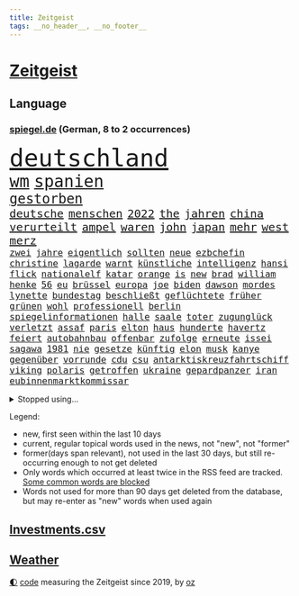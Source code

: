 ```yaml
---
title: Zeitgeist
tags: __no_header__, __no_footer__
---
```


# [Zeitgeist](https://oliz.io/zeitgeist/)

## Language

<h3><a href="https://www.spiegel.de" target="_blank">spiegel.de</a> (German, 8 to 2 occurrences)</h3>
<p style="font-family:monospace">
<span style="font-size:32pt"><a href="news_links.html#deutschland" class="current">deutschland</a></span>
<br>
<span style="font-size:22pt"><a href="news_links.html#wm" class="current">wm</a></span>
<span style="font-size:22pt"><a href="news_links.html#spanien" class="current">spanien</a></span>
<br>
<span style="font-size:18pt"><a href="news_links.html#gestorben" class="current">gestorben</a></span>
<br>
<span style="font-size:15pt"><a href="news_links.html#deutsche" class="current">deutsche</a></span>
<span style="font-size:15pt"><a href="news_links.html#menschen" class="current">menschen</a></span>
<span style="font-size:15pt"><a href="news_links.html#2022" class="current">2022</a></span>
<span style="font-size:15pt"><a href="news_links.html#the" class="current">the</a></span>
<span style="font-size:15pt"><a href="news_links.html#jahren" class="current">jahren</a></span>
<span style="font-size:15pt"><a href="news_links.html#china" class="current">china</a></span>
<span style="font-size:15pt"><a href="news_links.html#verurteilt" class="current">verurteilt</a></span>
<span style="font-size:15pt"><a href="news_links.html#ampel" class="current">ampel</a></span>
<span style="font-size:15pt"><a href="news_links.html#waren" class="current">waren</a></span>
<span style="font-size:15pt"><a href="news_links.html#john" class="current">john</a></span>
<span style="font-size:15pt"><a href="news_links.html#japan" class="current">japan</a></span>
<span style="font-size:15pt"><a href="news_links.html#mehr" class="current">mehr</a></span>
<span style="font-size:15pt"><a href="news_links.html#west" class="current">west</a></span>
<span style="font-size:15pt"><a href="news_links.html#merz" class="current">merz</a></span>
<br>
<span style="font-size:12pt"><a href="news_links.html#zwei" class="current">zwei</a></span>
<span style="font-size:12pt"><a href="news_links.html#jahre" class="current">jahre</a></span>
<span style="font-size:12pt"><a href="news_links.html#eigentlich" class="current">eigentlich</a></span>
<span style="font-size:12pt"><a href="news_links.html#sollten" class="current">sollten</a></span>
<span style="font-size:12pt"><a href="news_links.html#neue" class="current">neue</a></span>
<span style="font-size:12pt"><a href="news_links.html#ezbchefin" class="new">ezbchefin</a></span>
<span style="font-size:12pt"><a href="news_links.html#christine" class="current">christine</a></span>
<span style="font-size:12pt"><a href="news_links.html#lagarde" class="current">lagarde</a></span>
<span style="font-size:12pt"><a href="news_links.html#warnt" class="current">warnt</a></span>
<span style="font-size:12pt"><a href="news_links.html#künstliche" class="current">künstliche</a></span>
<span style="font-size:12pt"><a href="news_links.html#intelligenz" class="current">intelligenz</a></span>
<span style="font-size:12pt"><a href="news_links.html#hansi" class="current">hansi</a></span>
<span style="font-size:12pt"><a href="news_links.html#flick" class="current">flick</a></span>
<span style="font-size:12pt"><a href="news_links.html#nationalelf" class="current">nationalelf</a></span>
<span style="font-size:12pt"><a href="news_links.html#katar" class="current">katar</a></span>
<span style="font-size:12pt"><a href="news_links.html#orange" class="new">orange</a></span>
<span style="font-size:12pt"><a href="news_links.html#is" class="current">is</a></span>
<span style="font-size:12pt"><a href="news_links.html#new" class="current">new</a></span>
<span style="font-size:12pt"><a href="news_links.html#brad" class="current">brad</a></span>
<span style="font-size:12pt"><a href="news_links.html#william" class="current">william</a></span>
<span style="font-size:12pt"><a href="news_links.html#henke" class="new">henke</a></span>
<span style="font-size:12pt"><a href="news_links.html#56" class="current">56</a></span>
<span style="font-size:12pt"><a href="news_links.html#eu" class="current">eu</a></span>
<span style="font-size:12pt"><a href="news_links.html#brüssel" class="current">brüssel</a></span>
<span style="font-size:12pt"><a href="news_links.html#europa" class="current">europa</a></span>
<span style="font-size:12pt"><a href="news_links.html#joe" class="current">joe</a></span>
<span style="font-size:12pt"><a href="news_links.html#biden" class="current">biden</a></span>
<span style="font-size:12pt"><a href="news_links.html#dawson" class="current">dawson</a></span>
<span style="font-size:12pt"><a href="news_links.html#mordes" class="current">mordes</a></span>
<span style="font-size:12pt"><a href="news_links.html#lynette" class="new">lynette</a></span>
<span style="font-size:12pt"><a href="news_links.html#bundestag" class="current">bundestag</a></span>
<span style="font-size:12pt"><a href="news_links.html#beschließt" class="current">beschließt</a></span>
<span style="font-size:12pt"><a href="news_links.html#geflüchtete" class="current">geflüchtete</a></span>
<span style="font-size:12pt"><a href="news_links.html#früher" class="current">früher</a></span>
<span style="font-size:12pt"><a href="news_links.html#grünen" class="current">grünen</a></span>
<span style="font-size:12pt"><a href="news_links.html#wohl" class="current">wohl</a></span>
<span style="font-size:12pt"><a href="news_links.html#professionell" class="new">professionell</a></span>
<span style="font-size:12pt"><a href="news_links.html#berlin" class="current">berlin</a></span>
<span style="font-size:12pt"><a href="news_links.html#spiegelinformationen" class="current">spiegelinformationen</a></span>
<span style="font-size:12pt"><a href="news_links.html#halle" class="current">halle</a></span>
<span style="font-size:12pt"><a href="news_links.html#saale" class="current">saale</a></span>
<span style="font-size:12pt"><a href="news_links.html#toter" class="current">toter</a></span>
<span style="font-size:12pt"><a href="news_links.html#zugunglück" class="new">zugunglück</a></span>
<span style="font-size:12pt"><a href="news_links.html#verletzt" class="current">verletzt</a></span>
<span style="font-size:12pt"><a href="news_links.html#assaf" class="new">assaf</a></span>
<span style="font-size:12pt"><a href="news_links.html#paris" class="current">paris</a></span>
<span style="font-size:12pt"><a href="news_links.html#elton" class="current">elton</a></span>
<span style="font-size:12pt"><a href="news_links.html#haus" class="current">haus</a></span>
<span style="font-size:12pt"><a href="news_links.html#hunderte" class="current">hunderte</a></span>
<span style="font-size:12pt"><a href="news_links.html#havertz" class="current">havertz</a></span>
<span style="font-size:12pt"><a href="news_links.html#feiert" class="current">feiert</a></span>
<span style="font-size:12pt"><a href="news_links.html#autobahnbau" class="new">autobahnbau</a></span>
<span style="font-size:12pt"><a href="news_links.html#offenbar" class="current">offenbar</a></span>
<span style="font-size:12pt"><a href="news_links.html#zufolge" class="current">zufolge</a></span>
<span style="font-size:12pt"><a href="news_links.html#erneute" class="current">erneute</a></span>
<span style="font-size:12pt"><a href="news_links.html#issei" class="new">issei</a></span>
<span style="font-size:12pt"><a href="news_links.html#sagawa" class="new">sagawa</a></span>
<span style="font-size:12pt"><a href="news_links.html#1981" class="new">1981</a></span>
<span style="font-size:12pt"><a href="news_links.html#nie" class="current">nie</a></span>
<span style="font-size:12pt"><a href="news_links.html#gesetze" class="current">gesetze</a></span>
<span style="font-size:12pt"><a href="news_links.html#künftig" class="current">künftig</a></span>
<span style="font-size:12pt"><a href="news_links.html#elon" class="current">elon</a></span>
<span style="font-size:12pt"><a href="news_links.html#musk" class="current">musk</a></span>
<span style="font-size:12pt"><a href="news_links.html#kanye" class="current">kanye</a></span>
<span style="font-size:12pt"><a href="news_links.html#gegenüber" class="current">gegenüber</a></span>
<span style="font-size:12pt"><a href="news_links.html#vorrunde" class="new">vorrunde</a></span>
<span style="font-size:12pt"><a href="news_links.html#cdu" class="current">cdu</a></span>
<span style="font-size:12pt"><a href="news_links.html#csu" class="current">csu</a></span>
<span style="font-size:12pt"><a href="news_links.html#antarktiskreuzfahrtschiff" class="new">antarktiskreuzfahrtschiff</a></span>
<span style="font-size:12pt"><a href="news_links.html#viking" class="current">viking</a></span>
<span style="font-size:12pt"><a href="news_links.html#polaris" class="new">polaris</a></span>
<span style="font-size:12pt"><a href="news_links.html#getroffen" class="current">getroffen</a></span>
<span style="font-size:12pt"><a href="news_links.html#ukraine" class="current">ukraine</a></span>
<span style="font-size:12pt"><a href="news_links.html#gepardpanzer" class="new">gepardpanzer</a></span>
<span style="font-size:12pt"><a href="news_links.html#iran" class="current">iran</a></span>
<span style="font-size:12pt"><a href="news_links.html#eubinnenmarktkommissar" class="new">eubinnenmarktkommissar</a></span>
</p>
<details>
<summary>Stopped using...</summary>
<p class="former" style="font-size:12pt">
aufgefordert(771) investieren(771) strand(771) fdpchef(770) identifiziert(770) konzerne(770) schlechten(770) vereinten(770) befinden(769) berühmt(769) erfahrungen(769) himmel(769) quarantäne(769) unabhängige(769) versprach(769) beweisen(768) illegale(768) bisherige(767) entdecken(767) führerschein(767) jugendliche(767) netzwerken(767) parteitag(767) san(767) sekunden(767) trauer(767) unterwegs(767) zuge(767) betriebe(766) entlassung(766) evakuiert(766) feier(766) küste(766) lastwagen(766) politischen(766) rtl(766) stürzt(766) tötet(766) ankündigung(765) ausflug(765) größer(765) hervor(765) landkreis(765) mütter(765) wohnen(765) attentat(764) coronawelle(764) haftstrafe(764) quartal(764) software(764) usbehörden(764) wütend(764) aufgeben(763) bielefeld(763) flieht(763) gestoßen(763) gewissen(763) joachim(763) johnson(763) lewis(763) myanmar(763) präsidentschaftswahl(763) richtigen(763) verriet(763) augsburg(762) breit(762) englische(762) jedenfalls(762) lernen(762) respekt(762) verdächtiger(762) verteilt(762) 96(761) behandlung(761) bewerber(761) erholt(761) frust(761) förderung(761) gefährden(761) gelernt(761) gereist(761) illegal(761) kochen(761) razzia(761) stattfinden(761) verhängen(761) 2016(760) männern(760) regiert(760) wirtschaftlichen(760) anlagen(759) bahnhof(759) büros(759) einführen(759) jair(759) stolz(759) trafen(759) vorher(759) begründung(758) ermittlern(758) fragt(758) normalität(758) torhüter(758) weitergegeben(758) entsetzen(757) schülerinnen(757) bestimmt(756) bvb(756) hotels(756) nerven(756) vergessen(756) überschattet(756) 1500(755) appell(755) motiv(755) potsdam(754) amerikanischen(753) loswerden(753) verfehlt(753) erkenntnisse(752) sinn(752) drastische(751) dicht(750) glücklich(750) kehrte(750) abschaffen(749) berühmte(749) detail(748) begeistert(747) brauche(747) erwachsene(747) rechtzeitig(747) beschlagnahmt(746) erschießt(746) 900(745) hinten(745) politikerin(745) zogen(745) beteiligen(744) lücke(744) top(744) aufarbeitung(743) auflagen(743) behalten(743) empfängt(742) fan(742) panik(741) bremsen(740) em(740) moderatorin(739) schockiert(739) katja(738) dfbpokal(737) griechischen(737) insassen(735) hohem(733) 2012(731) sinkende(731) sprachen(731) sarah(729) tuchel(726) sogenannten(722) herausforderungen(721) identität(717) staatsoberhaupt(716) topspiel(711) premiers(709) farbe(706) ärmelkanal(701) herzinfarkt(699) jessica(699) coronaimpfung(698) katzen(684) variante(678) polizeiruf(673) nachbarland(653) konfrontation(650) lehrerin(640) konkreten(624) unverletzt(619) 4000(614) verantwortliche(607) gregor(604) südwesten(602) erteilte(594) gewalttat(577) fußballstar(564) militärische(555) potsdamer(542) 83(539) sächsische(536) absolute(534) court(526) supreme(526) eingeladen(525) knochen(515) schwäche(513) höherer(511) lee(511) astronomen(503) insbesondere(486) chaotischen(482) präsentierte(477) sichtbar(475) erfolglos(474) gremium(473) ostseepipeline(473) inszenieren(468) höchstwert(465) ahrtal(464) weibliche(462) nachträglich(455) staatskonzern(454) ali(453) bemerkbar(452) anhängern(448) ankommen(445) börsen(445) iphones(445) funktionen(444) angestellten(438) kritischen(436) hoffenheim(435) gefiel(430) lutz(428) tiger(423) draghi(416) menschliche(416) söders(415) schnelles(412) stach(412) staatssekretär(405) annulliert(402) abschreckung(401) kurze(399) mehrfamilienhaus(397) spezielle(397) unterhaus(397) regierungschefin(394) einander(390) geheimdienste(385) oppositionsführer(383) benutzt(382) saal(382) anfangen(379) radikaler(375) beruft(372) vorwand(372) versenkt(371) ausgeben(370) bas(368) bärbel(368) stromausfall(366) airlines(360) coaching(360) khan(357) schienen(356) schusswaffen(356) entziehen(353) minderjähriger(353) martina(351) tories(351) aktivistinnen(350) tauschen(349) getreide(348) svenja(346) gelb(344) johnsons(344) ozean(344) behält(343) rekordsumme(342) nagel(341) phänomen(339) personalnot(333) papa(332) omikron(330) windräder(327) küche(322) wackelt(321) 68(320) getäuscht(320) moskauer(320) südosten(320) weiten(320) downing(318) verpflichtung(313) gerammt(312) lebenshaltungskosten(311) anträge(309) geplatzt(309) hinzu(307) abhalten(305) neuwagen(305) ring(302) schwieriger(300) hauptbahnhof(298) benutzen(297) entführung(297) aufgeklärt(296) damalige(293) filmemacher(292) ausraster(291) methan(288) erstem(286) wahlrechtsreform(286) geiselnahme(285) rüstungskonzern(285) bürgerkrieg(284) unweit(284) emotionalen(283) fehlverhalten(283) unabhängiger(283) horror(282) reichweite(279) umfragen(278) anziehen(277) andrij(276) melnyk(276) solo(276) 350(274) premierministerin(274) warme(269) asylsuchende(268) ahnung(267) benötigt(266) tui(266) verhilft(265) umzusetzen(264) kippen(263) indischen(261) fluss(259) gegendemonstranten(259) lücken(259) verspätet(258) schwarzmeerflotte(257) anschlägen(256) drohten(253) freizeitpark(250) russisch(249) kanzlerpartei(248) sanktioniert(247) zügig(247) beschwören(246) charkiw(246) hauptdarsteller(246) kurse(246) evakuierung(238) iwan(237) großstadt(236) jünger(235) lindners(233) coronalockdowns(231) glaube(231) slowenien(231) kalt(227) innenräumen(225) diagnostiziert(223) königsklasse(223) lautete(222) zurückhaltend(222) offiziere(221) untergebracht(219) ferraripilot(218) geist(218) poleposition(218) rechnungshof(217) geheimdienstinformationen(216) sainz(216) registrierte(215) boxen(214) separatistenführer(214) beigelegt(213) privathaushalte(212) spannung(212) kassen(211) zugänglich(211) kompensieren(208) updates(207) agenten(206) impfkommission(206) neuwahlen(206) traditionen(205) lauterbachs(204) qualifying(204) brasilianische(203) stichwahl(202) note(200) jesus(199) regieren(199) panzerlieferungen(198) pogba(197) sobald(197) unglücks(197) inspiration(196) perfekte(196) schleppend(196) export(195) hindernisse(194) lokführer(193) enkel(191) giftige(189) kippt(189) ärztinnen(189) niedrigere(188) psychiatrie(188) hochrangiger(187) ringtausch(187) halt(186) kleinflugzeug(185) kleinflugzeugs(185) 73jährige(184) ehrt(183) scholz’(183) klimakatastrophe(182) schonen(181) wehrte(181) bosnien(180) spezialisten(180) droge(179) lösungen(179) westjordanland(179) willkür(179) 1200(178) belastungsprobe(178) brennen(177) brennende(177) dolly(177) einstecken(177) viral(176) dortmunds(175) sinne(175) fahndung(174) enttäuschte(173) reumütig(172) ereignete(171) 110(170) alleingang(170) heimspiel(170) kommissarin(170) 37jährige(168) cannabis(168) legalisierung(168) libanon(166) beatrix(165) diejenigen(165) nachhaltig(165) usbasketballerin(165) versinkt(165) matchwinner(164) leopardpanzer(163) stockholm(161) verfassungsbeschwerde(160) volle(160) grundschule(159) zeitschrift(159) sexuell(158) verdiente(158) 13jährigen(157) geschrumpft(157) verfügen(157) vernommen(157) zuckerberg(157) austrocknen(156) jährliche(156) massenpanik(156) einzudämmen(155) kommunistischen(155) tierschützer(155) dfbpokals(154) freibad(154) offensichtlich(154) 18jährigen(151) camper(151) paolo(151) bewiesen(150) geübt(150) therapien(150) verunglückten(150) ekel(149) familienmitglieder(149) gegenwart(149) momenten(148) midlifekolumne(147) mobilisieren(147) tatverdacht(147) fließen(146) matthew(146) sudan(146) vorgeführt(146) geltenden(145) outfit(145) blätter(143) heide(143) schreibtisch(143) stille(143) graham(142) spdchefin(142) ängste(142) 1974(141) erntet(141) rauchmelder(141) hanna(140) jagt(140) vorantreiben(140) wellbrock(140) gesteuert(138) übergewinne(138) bruttoinlandsprodukt(137) gästen(137) körperliche(137) pflegeheimen(137) verdeckte(137) bekämpft(136) benziner(134) forschen(134) genauer(134) dorfes(133) kontroversen(133) uneins(133) usarmee(133) depression(132) kronprinz(132) ausgebeutet(131) direktorin(131) kostete(131) sinnvoller(130) asteroiden(129) endgültige(129) gaskrise(129) lapid(129) reservisten(129) warnten(129) weltraum(128) gescheiterten(127) diente(126) fremder(126) laufzeit(126) aberkannt(125) madame(125) churchill(124) mächtigste(124) berlinneukölln(123) formen(123) lohnerhöhungen(123) sabine(123) überzeugend(122) gruß(121) medizinische(121) suchtforscher(121) anfechten(120) mittelfristig(120) streicheln(120) achtung(119) hunderttausenden(119) manila(119) staatshilfe(119) trendwende(119) 151(118) akzeptabel(118) buchhandels(118) konsumieren(118) kreativ(118) lebensgefährte(118) eigentliche(117) flugzeugbauer(117) goldmedaille(117) branchenverband(116) dauerhafte(116) giftiger(116) verbrauch(116) verstanden(115) wahrzeichen(115) ähnlichen(114) atmen(113) teufel(113) 1979(112) gefängnissen(112) neueste(112) service(112) wmpunkte(112) gesprächsbereit(111) spielberg(111) stationiert(110) drohnenangriff(109) glänzen(109) unterkunft(109) back(108) entlarvt(108) mahmoud(108) sarg(107) staatsschutz(107) britischem(106) britta(106) ellen(106) kilowattstunde(106) effekt(105) hinterland(105) offenlegen(105) sexistisch(105) modeikone(104) intendant(103) privatwirtschaft(103) summer(103) demonstration(102) prostitution(102) island(101) rezessionsangst(101) volksheld(101) belästigt(100) pulverisiert(100) schwarzmarkt(100) verschleiern(100) business(99) daneben(99) gründet(99) bildschirme(98) bundestagspräsidentin(98) herstellen(98) carlsen(97) energieverbrauch(97) hannah(97) protestbewegung(97) vorgenommen(97) pornografie(95) stattgefunden(95) 1993(94) lernten(94) machtdemonstration(94) messungen(94) steuererklärung(94) unrealistisch(94) unwohlsein(94) katastrophenschutz(93) nachfolgeregelung(93) gangster(92) kriminalpolizei(92) bundespräsidenten(91) flüssen(91) gekrönt(91) getreidefrachter(91) kiez(91) myanmars(91) wiesbaden(91) wunderbar(91) anklagebehörde(90) dopings(90) privates(90) defekte(89) fördertopf(89) ticketpreise(89) tiny(89) atomdrohungen(88) sternen(88) asylunterkunft(87) bestattet(87) kandidierte(87) sommerspielen(87) sortiert(87) usrepräsentantenhauses(87) weltpolitik(87) wildes(87) wohnwagen(87) freibetrag(86) fotoapp(85) huth(85) konkreter(85) spurensuche(85) killer(84) kobel(84) leitzinserhöhung(84) steuerunterlagen(84) unterspült(84) vorsaison(84) behaarung(83) brighton(83) dosen(83) fahrten(83) faktoren(83) klappen(83) landwirtschaftlichen(83) parteivorsitzenden(83) taipeh(83) aufbegehren(82) biografie(82) inselstaats(82) verifizieren(82) angegangen(81) fischsterben(81) identifizierten(81) schiffsverkehrs(81) traumatische(81) abwehren(80) pizza(80) sympathien(80) thailändischen(80) toronto(80) örtliche(80) aufzeichnungen(79) bewarb(79) biologischen(79) böses(79) energiepauschale(79) gasvorkommen(79) gratuliert(79) langweiliger(79) mannschaften(79) boni(78) brasilienwahl(78) offenlegung(78) sommerlich(78) tagelang(78) ashton(77) café(77) eon(77) fatales(77) grenzfluss(77) grundfreibetrag(77) intrigen(77) reklamiert(77) sieglos(77) verschwörungstheoretiker(77) vorgeht(77) antisemitisch(76) marihuana(76) saisonsieg(76) schärfe(76) verschaffte(76) wiederholten(76) beiseitelegen(75) kommunisten(75) safe(75) sprachlos(75) verifizierung(75) brisante(74) gewürdigt(74) griechischtürkischen(74) hungertod(74) lenken(74) spionage(74) gezeichnet(73) liverpooltrainer(73) rechtfertigen(73) rätseln(73) abbrechen(72) freundschaftlich(72) goldener(72) marschflugkörper(72) rushdie(72) wunde(72) blutiger(71) dalai(71) exfinanzchef(71) extrainer(71) formierte(71) goslar(71) lama(71) messbar(71) rappers(71) telefonierte(71) herzegowina(70) stapel(70) vergisst(70) zuschuss(70) austragung(69) behzad(69) fahrzeiten(69) uhren(69) ausmacht(68) automaten(68) blogger(68) coronamaskenpflicht(68) geklappt(68) heroin(68) lobbyverband(68) milliardengewinne(68) conference(67) gedrosselt(67) inflationsausgleich(67) zypern(67) 69jährige(66) gruselig(66) heikler(66) kommerzielle(66) kurznachrichtendienst(66) mexikanische(66) klosterhalfen(65) konstanze(65) langstreckenläuferin(65) nora(65) regisseurin(65) schwestern(65) wechseljahre(65) andré(64) bereiche(64) beseitigung(64) machtmissbrauch(64) neapel(64) polizeichef(64) angereist(63) drakonische(63) erhärtet(63) geweint(63) granaten(63) hinreichenden(63) klimaschutzsofortprogramm(63) seilwinde(63) senders(63) aufgehalten(62) entbindung(62) giovanni(62) hausarrest(62) praktisch(62) pässen(62) strafrechtliche(62) wasserqualität(62) überfährt(62) attackieren(61) bayernstars(61) befestigten(61) beschädigtes(61) hells(61) schwächeln(61) 16000(60) grundsatzrede(60) milliardenkosten(60) reinigung(60) stagnation(60) durchqueren(59) leihgabe(59) massagen(59) panikattacke(59) präzise(59) scheuer(59) absichten(58) beate(58) besessen(58) einkaufstour(58) hassan(58) luftangriff(58) preisverleihungen(58) spitzer(58) tarifstreit(58) verkraftbar(58) 650000(57) accounts(57) francisco(57) gefühlen(57) haaspilot(57) nachrichtendienste(57) nordosten(57) straßenrennen(57) unterbrochen(57) klimastiftung(56) mv(56) stützt(56) tabelle(56) 282(55) baltischen(55) extinction(55) jahrhunderts(55) medizinstudienplätze(55) rebellion(55) aufgeheizt(54) exklub(54) hessischen(54) kleinste(54) wonach(54) 217(53) gravierender(53) memoiren(53) rams(53) rühren(53) symbolfigur(53) wärmste(53) beifahrer(52) drohung(52) touchdowns(52) abgelöst(51) flachen(51) futter(51) geschasste(51) mittelschicht(51) womit(51) breitbandausbau(50) epoche(50) klimaaktivist(50) kölnfan(50) lkwfahrer(50) sack(50) wahlergebnis(50) drängten(49) eingeschaltet(49) exzellente(49) unglücksmaschine(49) wussten(49) zuschauerrekord(49) 1952(48) arroganz(48) blanchett(48) cate(48) inspiriert(48) renommierten(48) verdunkelt(48) atommüll(47) ian(47) sozialdemokratische(47) verstorbene(47) kriegsmüdigkeit(46) nbasuperstar(46) spiegelrecherche(46) asteroid(45) fälschlicherweise(45) holzofen(45) leidenschaftliche(45) rossbach(45) silva(45) ästen(45) abtreiben(44) benennen(44) expertenkommission(44) leistete(44) ungeliebten(44) benennt(43) bestimmen(43) fauxpas(43) ios(43) mercedesbenz(43) symbole(43) tollerort(43) andernfalls(42) lakers(42) verfängt(42) abrupt(41) erschien(41) mögen(41) russlandpolitik(41) spezialeinheit(41) vorausgegangen(41) waldstück(41) 3500(40) enormen(40) facebookgründer(40) haderte(40) sanierung(40) staatsgäste(40) wale(40) zurückgestellt(40) 1985(39) 300000(39) anastasia(39) bekämpfte(39) biefang(39) bochumer(39) fußballstadion(39) kommandeurin(39) liebte(39) mad(39) wahnsinnig(39) abwesenheit(38) benito(38) energetische(38) grundsicherung(38) handballbund(38) insight(38) mediator(38) mussolini(38) sportdirektor(38) tabellenschlusslicht(38) einberufung(37) nebenjobs(37) nova(37) verhelfen(37) viertes(37) plausibel(36) wahlsieg(36) überheblichkeit(36) abgeholzt(35) anlasslose(35) dhb(35) facebookmutter(35) kriegstreiber(35) kunstflieger(35) vorratsdatenspeicherung(35) abgelegenen(34) bergen(34) fertig(34) massenweise(34) souveränen(34) abgabenfrei(33) frackingverbot(33) jacob(33) oecd(33) reesmogg(33) schubsen(33) vorüber(33) alarmstimmung(32) einberufungsstellen(32) gegenstände(32) offensiv(32) rasmussen(32) ausschluss(31) gräueltaten(31) pilze(31) putinvertrauter(31) verschweigen(31) vogelarten(31) blamage(30) lecks(30) mordverdacht(30) nordstreampipelines(30) schüren(30) zusammenhalten(30) a1(29) externe(29) fangen(29) gewalttäter(29) gewählte(29) jackman(29) tierischer(29) toskana(29) desinformation(28) friedlichen(28) intifada(28) mama(28) mats(28) mitspielt(28) pipelinelecks(28) rückstand(28) sahedan(28) ventura(28) wirtschafts(28) joints(27) manipuliert(27) margrethes(27) montagmorgen(27) semester(27) versteigern(27) zugstrecke(27) demoskopen(26) inácio(26) luiz(26) memes(26) wohngebäude(26) bdi(25) deuten(25) europäerin(25) exparteichef(25) vergibt(25) anerkennung(24) energiepreisbremse(24) erinnerte(24) fdpfinanzminister(24) fußballnationalteam(24) intensivmediziner(23) karagiannidis(23) karin(23) möge(23) blank(22) bundestagsdelegation(22) cyberangriff(22) entdecker(22) titelstreit(22) austin(21) besteigen(21) multitasking(21) satelliten(21) schuldspruch(21) wahlerfolg(21) 102(20) braunkohlebagger(20) daei(20) kamikazedrohnen(20) erschütternde(19) ideologischen(19) kiffen(19) methanwerte(19) preisträger(19) smartwatches(19) alarmbereitschaft(18) klimazielen(18) mittels(18) stühle(18) trümmern(18) verzögert(18) ausgestiegen(17) fluffigem(17) kramer(17) kriminalfall(17) lungenentzündung(17) schadstoffteam(17) sprengkraft(17) livesendung(16) blackoutgefahr(15) hilton(15) hochwertiges(15) interessanten(15) landesteil(15) maurice(15) minsk(15) möglichkeit(15) p(15) tabellenende(15) geopolitisches(14) hochzeiten(14) kitapflicht(14) rückendeckung(14) schutzausrüstung(14) stärkste(14) verschaffen(14) abenteuer(13) buchmesse(13) doug(13) geldvermögen(13) intakt(13) mastriano(13) unterfinanziert(13) braverman(12) diversität(12) entgeht(12) radiomoderator(12) rekordversuch(12) rücknahme(12) suella(12) verplappert(12) westküste(12) danken(11) erprobte(11) geschaffen(11) nbasaison(11) nächtlichen(11) rekrutieren(11) solidarisiert(11) uskonzern(11)
</p>
</details>
<p>Legend:
<ul>
<li><span class="new">new</span>, first seen within the last 10 days</li>
<li><span class="current">current</span>, regular topical words used in the news, not "new", not "former"</li>
<li><span class="former">former(days span relevant)</span>, not used in the last 30 days, but still re-occurring enough to not get deleted</li>
<li>Only words which occurred at least twice in the RSS feed are tracked. <a href="language/filters.py">Some common words are blocked</a></li>
<li>Words not used for more than 90 days get deleted from the database, but may re-enter as "new" words when used again</li>
</ul>
</p>

## [Investments](investments.html)[.csv](investments.csv)

## [Weather](weather.html)

<footer>
<a href="javascript:toggleTheme()" class="nav">🌓</a>
<a href="https://github.com/ooz/zeitgeist">code</a> measuring the Zeitgeist since 2019, by <a href="https://oliz.io">oz</a>
</footer>
